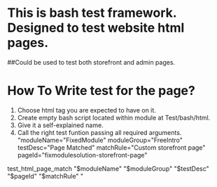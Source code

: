# This is bash test framework. Designed to test website html pages.
##Could be used to test  both storefront and admin pages.

# How To Write test for the page?
 1. Choose html tag you are expected to have on it.
 2. Create empty bash script located within module at Test/bash/html.
 3. Give it a self-explained name.
 4. Call the right test funtion passing all required arguments.
"moduleName="FixedModule"
moduleGroup="FreeIntro"
testDesc="Page Matched"
matchRule="Custom storefront page"
pageId="fixmodulesolution-storefront-page"

test_html_page_match "$moduleName" "$moduleGroup" "$testDesc" "$pageId" "$matchRule" "

